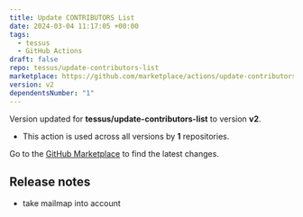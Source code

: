 ```yaml
---
title: Update CONTRIBUTORS List
date: 2024-03-04 11:17:05 +00:00
tags:
  - tessus
  - GitHub Actions
draft: false
repo: tessus/update-contributors-list
marketplace: https://github.com/marketplace/actions/update-contributors-list
version: v2
dependentsNumber: "1"
---
```



Version updated for **tessus/update-contributors-list** to version **v2**.
- This action is used across all versions by **1** repositories.

Go to the [GitHub Marketplace](https://github.com/marketplace/actions/update-contributors-list) to find the latest changes.

## Release notes

- take mailmap into account
